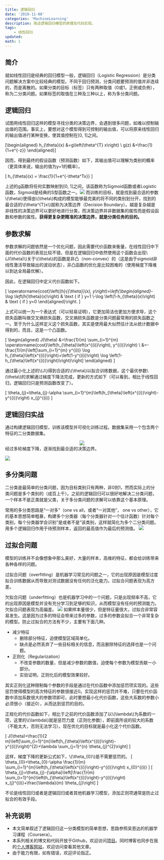```yaml
---
title: 逻辑回归
date: '2019-11-08'
categories: 'MachineLearning'
description: 简述逻辑回归模型的原理及代码实现。
tags: 
    - 线性回归
updated: 
math: 1
---
```


## 简介
就如线性回归是经典的回归模型一般，逻辑回归（Logistic Regression）是分类问题解决方案中比较经典的模型。不同于回归预测，分类问题要预测的值并非连续的，而是离散的。如果分类的目标（标签）只有两种取值（0或1，正例或负例），称为二分类问题。如果标签的取值在三种及三种以上，称为多分类问题。


## 逻辑回归
试图用线性回归这样的模型寻找分类的决策边界，会遇到很多问题，如难以控制输出值的范围。事实上，要想对这个模型得到可控制的输出值，可以将原来线性回归的输出值进行某种变换，使其值控制在[0, 1]之间。

\[\begin{aligned} h_{\theta}(x) &=g\left(\theta^{T} x\right) \\ g(z) &=\frac{1}{1+e^{-z}} \end{aligned}\]

因而，得到最终的假设函数（预测函数）如下，其输出值可以理解为类别的概率（更具体来说，输出的值为y=1的概率）。

\[
h_{\theta}(x) = \frac{1}{1+e^{-\theta^Tx}}
\]

上述的g函数将任何实数映射到[0, 1]之间，该函数称为Sigmoid函数或者Logistic函数，Sigmoid是经典的S型函数之一。![](/asset/2019-11-08/sigmoid.png)
而训练的目标，就是找到最合适的参数\\(\theta\\)使得由\\(\theta\\)构成的模型能够最完美的将不同的类别划分开，找到的最合适的\\(\theta^{T}x\\)就称为决策边界（Decision Boundary）。越是复杂越是非线性的决策边界可以更好地进行分类，而决策边界并非数据集的属性而是假设函数和参数的属性。**获得更复杂更精准的决策边界，就是分类任务的目的。**


## 参数求解
参数求解的问题依然是一个优化问题，因此需要代价函数来衡量，在线性回归中下面的代价函数的表现比较不错，但是在逻辑回归中依然使用这个函数会出现\\(J(\theta)\\)关于\\(\theta\\)的函数是非凸（non-convex）的（这是由于sigmoid非线性激活导致输出的波动状态），非凸函数的优化是比较困难的（使用梯度下降难以到达全局最优解）。

因此，在逻辑回归中定义代价函数如下。

\[
\operatorname{cost}\left({h}_{{\theta}}(x), y\right)=\left\{\begin{aligned}-\log \left(h_{\theta}(x)\right) & \text { if } y=1 \\-\log \left(1-h_{\theta}(x)\right) & \text { if } y=0 \end{aligned}\right.
\]

上式可以统一为一个表达式（可以轻易证明），它更加简洁也更加方便求导，这个损失函数叫做交叉熵损失函数，交叉熵损失函数是分类问题最常用的损失函数之一。至于为什么这样定义这个损失函数，其实是使用最大似然估计法从统计数据中得到的，而且，这是一个凸函数。

\[
\begin{aligned} J(\theta) &=\frac{1}{m} \sum_{i=1}^{m} \operatorname{cost}\left(h_{\theta}\left(x^{(i)}\right), y^{(i)}\right) \\ &=-\frac{1}{m}\left[\sum_{i=1}^{m} y^{(i)} \log h_{\theta}\left(x^{(i)}\right)+\left(1-y^{(i)}\right) \log \left(1-h_{\theta}\left(x^{(i)}\right)\right)\right] \end{aligned}
\]

通过最小化上述的\\(J\\)得到合适的\\(\theta\\)以拟合训练数据，这个最优参数\\(\theta\\)的求解通过梯度下降法完成，更新的方式如下（可以看到，相比于线性回归，逻辑回归只是预测函数改变了）。

\[
\theta_{j}=\theta_{j}-\alpha \sum_{i=1}^{m}\left(h_{\theta}\left(x^{(i)}\right)-y^{(i)}\right) x_{j}^{(i)}
\]

## 逻辑回归实战
通过构建逻辑回归模型，训练该模型并可视化训练过程。数据集采用一个包含两个特征的二分类数据集。

<div align="center"> <img src ="/asset/2019-11-08/data.png"/></div>
经过多轮梯度下降，逐渐找到最合适的决策边界。

![](/asset/2019-11-08/rst.gif)


## 多分类问题
二分类是最简单的分类问题，因为目标类别只有两种，非0则1，然而实际上的分类问题是多个类别的（成百上千）。之前的逻辑回归可以很好地解决二分类问题，一个样本不是正类就是父类，关于多分类问题的求解可以依靠这个基本原理。

常用的多分类思路是“一对多”（one vs all，或者“一对其他”， one vs other），它的基本思想简单粗暴，构建多个分类器（每个分类器针对一个估计函数）针对每个类别，每个分类器学会识别“是或者不是”该类别，这样就简化为多个二分类问题。用多个逻辑回归作用于待预测样本，返回的最高值作为最后的预测值。
![](/asset/2019-11-08/onevsall.jpeg)


## 过拟合问题
模型的训练并不会像想象中那么美好，大量的样本，高维的特征，都会给训练带来各种各样的问题。

过拟合问题（overfitting）是机器学习常见的问题之一，它的出现原因是模型过度拟合训练数据从而导致对测试数据没有任何的泛化能力。过拟合问题表现为高方差。

欠拟合问题（underfitting）也是机器学习中的一个问题，只是出现频率不高，它的出现原因是模型并没有充分学习到足够的知识，从而模型没有任何的预测能力。欠拟合问题表现为高偏差。
![](/asset/2019-11-08/overfit.png)
如果样本量很少，但是特征量很大，过拟合非常容易发生。这是因为过多的特征会带来过多的参数，过多的参数会拟合一个非常复杂的模型。防止过拟合的方法有不少，主要有下面几种。
- 减少特征
  - 删除部分特征，迫使模型区域简单化。
  - 缺点是必然丢弃了一些目标相关的信息，而且删除特征的选择也是一个问题。
- 正则化（Regularization）
  - 不改变参数的数量，但是减少参数的数值，迫使每个参数为模型贡献一小部分。
  - 实验证明，正则化后的模型效果较好。

其实正则化这种限制每个参数的手段是通过在代价函数中添加惩罚项实现的。这些惩罚使得模型的高次特征的参数很接近0。实现这样的惩罚并不难，只要在代价函数中添加系数很大的参数项即可，此时要想最小化代价函数，这些大系数的参数小必须很小（接近0），从而达到惩罚的目的。

正规化的代价函数如下，相比于之前的代价函数添加了以\\(\lambda\\)为系数的一项，这里的\\(\lambda\\)就是惩罚力度（正则化参数），即前面所说的较大的系数（不能太大，否则无法学习）。现在优化的目标就是最小化这个代价函数。

\[
J(\theta)=\frac{1}{2 m}\left[\sum_{i=1}^{m}\left(h_{\theta}\left(x^{(i)}\right)-y^{(i)}\right)^{2}+\lambda \sum_{j=1}^{n} \theta_{j}^{2}\right]
\]

这样，梯度下降的更新公式如下，\\(\theta_{0}\\)是不需要惩罚的。
\[
\theta_{0}=\theta_{0}-\alpha \frac{1}{m} \sum_{i=1}^{m}\left(h_{\theta}\left(x^{(i)}\right)-y^{(i)}\right) x_{0}^{(i)}
\]
\[
\theta_{j}=\theta_{j}-{\alpha}\left[\frac{1}{m} \sum_{i=1}^{m}\left(h_{\theta}\left(x^{(i)}\right)-y^{(i)}\right) x_{j}^{(i)}+\frac{\lambda}{m} \theta_{j}\right]
\]

不论是线性回归或者是逻辑回归或者其他机器学习模型，添加正则项通常是防止过拟合的有效手段。


## 补充说明
- 本文简单叙述了逻辑回归这一分类模型的简单思想，思路参照吴恩达的机器学习课程（Coursera）。
- 本系列相关的博文和代码开放于Github，欢迎访问[项目](https://github.com/luanshiyinyang/ML)。同时博客也同步在我的[个人博客网站](https://luanshiyinyang.github.io)，欢迎访问查看其他文章。
- 由于能力有限，如有错误，欢迎评论指正。